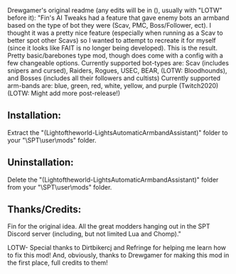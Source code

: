 Drewgamer's original readme (any edits will be in (), usually with "LOTW" before it):
"​Fin's AI Tweaks​ had a feature that gave enemy bots an armband based on the type of bot they were (Scav, PMC, Boss/Follower, ect).
​I thought it was a pretty nice feature (especially when running as a Scav to better spot other Scavs) so I wanted to attempt to recreate it for myself (since it looks like FAIT is no longer being developed).
​
​This is the result.
​
​Pretty basic/barebones type mod, though does come with a config with a few changeable options.
​Currently supported bot-types are: Scav (includes snipers and cursed), Raiders, Rogues, USEC, BEAR, (LOTW: Bloodhounds), and Bosses (includes all their followers and cultists)
​Currently supported arm-bands are: blue, green, red, white, yellow, and purple (Twitch2020) (LOTW: Might add more post-release!)
​
## **​​Installation:**
​Extract the "(Lightoftheworld-LightsAutomaticArmbandAssistant)" folder to your "\SPT\user\mods\" folder.​


## **​Uninstallation:**
​Delete the "(Lightoftheworld-LightsAutomaticArmbandAssistant)" folder from your "\SPT\user\mods\" folder.


## **​Thanks/Credits:**
Fin for the original idea.
​All the great modders hanging out in the SPT Discord server (including, but not limited Lua and Chomp)."

LOTW- Special thanks to Dirtbikercj and Refringe for helping me learn how to fix this mod! And, obviously, thanks to Drewgamer for making this mod in the first place, full credits to them!